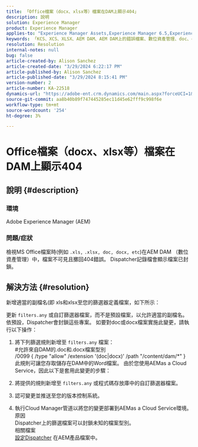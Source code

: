 ```yaml
---
title: 「Office檔案（docx、xlsx等）檔案在DAM上顯示404」
description: 說明
solution: Experience Manager
product: Experience Manager
applies-to: "Experience Manager Assets,Experience Manager 6.5,Experience Manager"
keywords: 「KCS、XCS、XLSX、AEM DAM、AEM DAM上的錯誤檔案、數位資產管理、doc、docx、office」
resolution: Resolution
internal-notes: null
bug: false
article-created-by: Alison Sanchez
article-created-date: "3/29/2024 6:22:17 PM"
article-published-by: Alison Sanchez
article-published-date: "3/29/2024 8:15:41 PM"
version-number: 2
article-number: KA-22518
dynamics-url: "https://adobe-ent.crm.dynamics.com/main.aspx?forceUCI=1&pagetype=entityrecord&etn=knowledgearticle&id=1455f040-f9ed-ee11-a203-6045bd045872"
source-git-commit: aa8b40b89f747445285ec11d45e62fff9c998f6e
workflow-type: tm+mt
source-wordcount: '254'
ht-degree: 3%

---
```


# Office檔案（docx、xlsx等）檔案在DAM上顯示404

## 說明 {#description}


### 環境

Adobe Experience Manager (AEM)

### 問題/症狀

檢視MS Office檔案時(例如 `.xls,` `.xlsx, doc, docx, etc`)在AEM DAM （數位資產管理）中，檔案不可見且擲回404錯誤。 Dispatcher記錄檔會顯示檔案已封鎖。




## 解決方法 {#resolution}


新增適當的副檔名(即 xls和xlsx至您的篩選器定義檔案，如下所示：

更新 `filters.any` 或自訂篩選器檔案，而不是預設檔案，以允許適當的副檔名。 依預設，Dispatcher會封鎖這些專案。 如要對doc或docx檔案實施此變更，請執行以下操作：

1. 將下列篩選規則新增至 `filters.any` 檔案：
   <br>#允許來自DAM的.doc和.docx檔案型別
   <br>/0099 { /type &quot;allow&quot; /extension &#39;(doc|docx)&#39; /path &quot;/content/dam/\*&quot; }<br>
此規則可讓您存取儲存在DAM中的Word檔案。 由於您使用AEMas a Cloud Service，因此以下是套用此變更的步驟：



2. 將提供的規則新增至 `filters.any` 或程式碼存放庫中的自訂篩選器檔案。
3. 認可變更並推送至您的版本控制系統。
4. 執行Cloud Manager管道以將您的變更部署到AEMas a Cloud Service環境。
   <br>原因<br>
Dispatcher上的篩選檔案可以封鎖未知的檔案型別。
   <br>相關檔案<br>
   [設定Dispatcher](https://experienceleague.adobe.com/docs/experience-manager-dispatcher/using/configuring/dispatcher-configuration.html?lang=zh-Hant) 在AEM產品檔案中。
   <br> <br>


